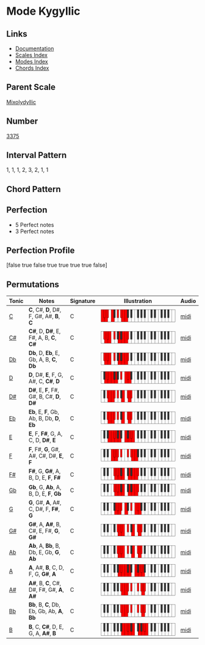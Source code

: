 # Mode Kygyllic

## Links

- [Documentation](README.md)
- [Scales Index](Scales.md)
- [Modes Index](Modes.md)
- [Chords Index](Chords.md)

## Parent Scale

[Mixolydyllic](ScaleMixolydyllic.md)

## Number

[3375](https://ianring.com/musictheory/scales/3375)

## Interval Pattern

1, 1, 1, 2, 3, 2, 1, 1

## Chord Pattern



## Perfection

- 5 Perfect notes
- 3 Perfect notes

## Perfection Profile

[false true false true true true true false]

## Permutations

| Tonic | Notes | Signature | Illustration | Audio |
|-------|-------|-----------|--------------|-------|
| [C](ModeCNaturalKygyllic.md) | **C**, C#, **D**, D#, F, G#, A#, **B**, **C** | C | ![CNaturalKygyllic](ModeCNaturalKygyllic.png) | [midi](https://github.com/edipermadi/music/blob/main/docs/ModeCNaturalKygyllic.mid?raw=true) |
| [C#](ModeCSharpKygyllic.md) | **C#**, D, **D#**, E, F#, A, B, **C**, **C#** | C | ![CSharpKygyllic](ModeCSharpKygyllic.png) | [midi](https://github.com/edipermadi/music/blob/main/docs/ModeCSharpKygyllic.mid?raw=true) |
| [Db](ModeDFlatKygyllic.md) | **Db**, D, **Eb**, E, Gb, A, B, **C**, **Db** | C | ![DFlatKygyllic](ModeDFlatKygyllic.png) | [midi](https://github.com/edipermadi/music/blob/main/docs/ModeDFlatKygyllic.mid?raw=true) |
| [D](ModeDNaturalKygyllic.md) | **D**, D#, **E**, F, G, A#, C, **C#**, **D** | C | ![DNaturalKygyllic](ModeDNaturalKygyllic.png) | [midi](https://github.com/edipermadi/music/blob/main/docs/ModeDNaturalKygyllic.mid?raw=true) |
| [D#](ModeDSharpKygyllic.md) | **D#**, E, **F**, F#, G#, B, C#, **D**, **D#** | C | ![DSharpKygyllic](ModeDSharpKygyllic.png) | [midi](https://github.com/edipermadi/music/blob/main/docs/ModeDSharpKygyllic.mid?raw=true) |
| [Eb](ModeEFlatKygyllic.md) | **Eb**, E, **F**, Gb, Ab, B, Db, **D**, **Eb** | C | ![EFlatKygyllic](ModeEFlatKygyllic.png) | [midi](https://github.com/edipermadi/music/blob/main/docs/ModeEFlatKygyllic.mid?raw=true) |
| [E](ModeENaturalKygyllic.md) | **E**, F, **F#**, G, A, C, D, **D#**, **E** | C | ![ENaturalKygyllic](ModeENaturalKygyllic.png) | [midi](https://github.com/edipermadi/music/blob/main/docs/ModeENaturalKygyllic.mid?raw=true) |
| [F](ModeFNaturalKygyllic.md) | **F**, F#, **G**, G#, A#, C#, D#, **E**, **F** | C | ![FNaturalKygyllic](ModeFNaturalKygyllic.png) | [midi](https://github.com/edipermadi/music/blob/main/docs/ModeFNaturalKygyllic.mid?raw=true) |
| [F#](ModeFSharpKygyllic.md) | **F#**, G, **G#**, A, B, D, E, **F**, **F#** | C | ![FSharpKygyllic](ModeFSharpKygyllic.png) | [midi](https://github.com/edipermadi/music/blob/main/docs/ModeFSharpKygyllic.mid?raw=true) |
| [Gb](ModeGFlatKygyllic.md) | **Gb**, G, **Ab**, A, B, D, E, **F**, **Gb** | C | ![GFlatKygyllic](ModeGFlatKygyllic.png) | [midi](https://github.com/edipermadi/music/blob/main/docs/ModeGFlatKygyllic.mid?raw=true) |
| [G](ModeGNaturalKygyllic.md) | **G**, G#, **A**, A#, C, D#, F, **F#**, **G** | C | ![GNaturalKygyllic](ModeGNaturalKygyllic.png) | [midi](https://github.com/edipermadi/music/blob/main/docs/ModeGNaturalKygyllic.mid?raw=true) |
| [G#](ModeGSharpKygyllic.md) | **G#**, A, **A#**, B, C#, E, F#, **G**, **G#** | C | ![GSharpKygyllic](ModeGSharpKygyllic.png) | [midi](https://github.com/edipermadi/music/blob/main/docs/ModeGSharpKygyllic.mid?raw=true) |
| [Ab](ModeAFlatKygyllic.md) | **Ab**, A, **Bb**, B, Db, E, Gb, **G**, **Ab** | C | ![AFlatKygyllic](ModeAFlatKygyllic.png) | [midi](https://github.com/edipermadi/music/blob/main/docs/ModeAFlatKygyllic.mid?raw=true) |
| [A](ModeANaturalKygyllic.md) | **A**, A#, **B**, C, D, F, G, **G#**, **A** | C | ![ANaturalKygyllic](ModeANaturalKygyllic.png) | [midi](https://github.com/edipermadi/music/blob/main/docs/ModeANaturalKygyllic.mid?raw=true) |
| [A#](ModeASharpKygyllic.md) | **A#**, B, **C**, C#, D#, F#, G#, **A**, **A#** | C | ![ASharpKygyllic](ModeASharpKygyllic.png) | [midi](https://github.com/edipermadi/music/blob/main/docs/ModeASharpKygyllic.mid?raw=true) |
| [Bb](ModeBFlatKygyllic.md) | **Bb**, B, **C**, Db, Eb, Gb, Ab, **A**, **Bb** | C | ![BFlatKygyllic](ModeBFlatKygyllic.png) | [midi](https://github.com/edipermadi/music/blob/main/docs/ModeBFlatKygyllic.mid?raw=true) |
| [B](ModeBNaturalKygyllic.md) | **B**, C, **C#**, D, E, G, A, **A#**, **B** | C | ![BNaturalKygyllic](ModeBNaturalKygyllic.png) | [midi](https://github.com/edipermadi/music/blob/main/docs/ModeBNaturalKygyllic.mid?raw=true) |
